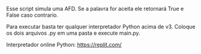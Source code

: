 Esse script simula uma AFD.
Se a palavra for aceita ele retornará True e False caso contrario.

Para executar basta ter qualquer interpretador Python acima de v3. Coloque os dois arquivos .py em uma pasta e execute
main.py.

Interpretador online Python: https://replit.com/